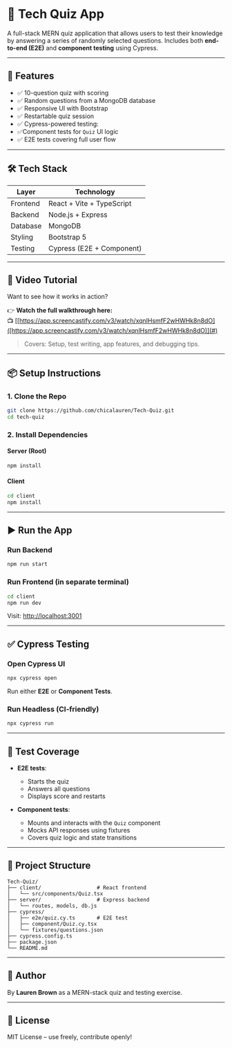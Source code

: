 # 🧠 Tech Quiz App

A full-stack MERN quiz application that allows users to test their knowledge by answering a series of randomly selected questions. Includes both **end-to-end (E2E)** and **component testing** using Cypress.

---

## 🚀 Features

- ✅ 10-question quiz with scoring
- ✅ Random questions from a MongoDB database
- ✅ Responsive UI with Bootstrap
- ✅ Restartable quiz session
- ✅ Cypress-powered testing:
- ✅Component tests for `Quiz` UI logic
- ✅ E2E tests covering full user flow

---

## 🛠️ Tech Stack

| Layer      | Technology                  |
|------------|-----------------------------|
| Frontend   | React + Vite + TypeScript   |
| Backend    | Node.js + Express           |
| Database   | MongoDB                     |
| Styling    | Bootstrap 5                 |
| Testing    | Cypress (E2E + Component)   |

---

## 🎥 Video Tutorial

Want to see how it works in action?

👉 **Watch the full walkthrough here:**  
📺 [[https://app.screencastify.com/v3/watch/xqnlHsmfF2wHWHk8n8dO]([https://app.screencastify.com/v3/watch/xqnlHsmfF2wHWHk8n8dO)](#)

> Covers: Setup, test writing, app features, and debugging tips.

---

## 📦 Setup Instructions

### 1. Clone the Repo

```bash
git clone https://github.com/chicalauren/Tech-Quiz.git
cd tech-quiz
```

### 2. Install Dependencies

#### Server (Root)

```bash
npm install
```

#### Client

```bash
cd client
npm install
```

---

## ▶️ Run the App

### Run Backend

```bash
npm run start
```

### Run Frontend (in separate terminal)

```bash
cd client
npm run dev
```

Visit: [http://localhost:3001](http://localhost:3001)

---

## ✅ Cypress Testing

### Open Cypress UI

```bash
npx cypress open
```

Run either **E2E** or **Component Tests**.

### Run Headless (CI-friendly)

```bash
npx cypress run
```

---

## 🧪 Test Coverage

- **E2E tests**:
  - Starts the quiz
  - Answers all questions
  - Displays score and restarts

- **Component tests**:
  - Mounts and interacts with the `Quiz` component
  - Mocks API responses using fixtures
  - Covers quiz logic and state transitions

---

## 📁 Project Structure

```
Tech-Quiz/
├── client/                  # React frontend
│   └── src/components/Quiz.tsx
├── server/                  # Express backend
│   └── routes, models, db.js
├── cypress/
│   ├── e2e/quiz.cy.ts       # E2E test
│   ├── component/Quiz.cy.tsx
│   └── fixtures/questions.json
├── cypress.config.ts
├── package.json
└── README.md
```

---

## 🧠 Author

By **Lauren Brown** as a MERN-stack quiz and testing exercise.

---

## 📜 License

MIT License – use freely, contribute openly!
